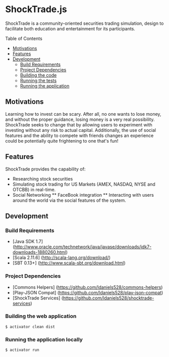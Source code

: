 ShockTrade.js
===============
ShockTrade is a community-oriented securities trading simulation, design to facilitate both education and entertainment
for its participants.

Table of Contents

* <a href="#motivations">Motivations</a>
* <a href="#features">Features</a>
* <a href="#development">Development</a>
	* <a href="#build-requirements">Build Requirements</a>
	* <a href="#project-dependencies">Project Dependencies</a>
	* <a href="#building-the-code">Building the code</a>
	* <a href="#testing-the-code">Running the tests</a>	
	* <a href="#running-the-app">Running the application</a>
	
<a name="motivations"></a>
## Motivations	
	
Learning how to invest can be scary. After all, no one wants to lose money, and without the proper guidance, losing
money is a very real possibility. ShockTrade seeks to change that by allowing users to experiment with investing without
any risk to actual capital. Additionally, the use of social features and the ability to compete with friends changes an
experience could be potentially quite frightening to one that's fun!
	
<a name="features"></a>
## Features

ShockTrade provides the capability of:

* Researching stock securities 
* Simulating stock trading for US Markets (AMEX, NASDAQ, NYSE and OTCBB) in real-time.
* Social Networking
** FaceBook integration
** Interacting with users around the world via the social features of the system.

<a name="development"></a>
## Development

<a name="build-requirements"></a>
### Build Requirements

* [Java SDK 1.7] (http://www.oracle.com/technetwork/java/javase/downloads/jdk7-downloads-1880260.html)
* [Scala 2.11.6] (http://scala-lang.org/download/)
* [SBT 0.13+] (http://www.scala-sbt.org/download.html)

<a name="project-dependencies"></a>
### Project Dependencies

* [Commons Helpers] (https://github.com/ldaniels528/commons-helpers)
* [Play-JSON Compat] (https://github.com/ldaniels528/play-json-compat)
* [ShockTrade Services] (https://github.com/ldaniels528/shocktrade-services)

<a name="building-the-code"></a>
### Building the web application

    $ activator clean dist
    
<a name="testing-the-code"></a>    
### Running the application locally

    $ activator run
       



